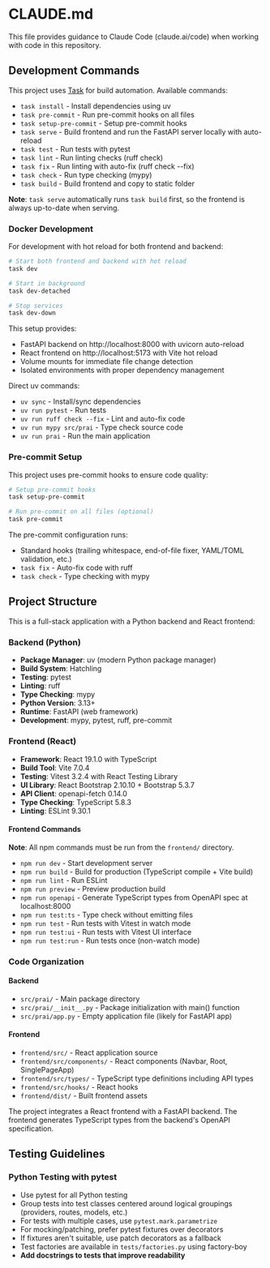 # CLAUDE.md

This file provides guidance to Claude Code (claude.ai/code) when working with code in this repository.

## Development Commands

This project uses [Task](https://taskfile.dev/) for build automation. Available commands:

- `task install` - Install dependencies using uv
- `task pre-commit` - Run pre-commit hooks on all files
- `task setup-pre-commit` - Setup pre-commit hooks
- `task serve` - Build frontend and run the FastAPI server locally with auto-reload
- `task test` - Run tests with pytest
- `task lint` - Run linting checks (ruff check)
- `task fix` - Run linting with auto-fix (ruff check --fix)
- `task check` - Run type checking (mypy)
- `task build` - Build frontend and copy to static folder

**Note**: `task serve` automatically runs `task build` first, so the frontend is always up-to-date when serving.

### Docker Development

For development with hot reload for both frontend and backend:

```bash
# Start both frontend and backend with hot reload
task dev

# Start in background
task dev-detached

# Stop services
task dev-down
```

This setup provides:
- FastAPI backend on http://localhost:8000 with uvicorn auto-reload
- React frontend on http://localhost:5173 with Vite hot reload
- Volume mounts for immediate file change detection
- Isolated environments with proper dependency management

Direct uv commands:
- `uv sync` - Install/sync dependencies
- `uv run pytest` - Run tests
- `uv run ruff check --fix` - Lint and auto-fix code
- `uv run mypy src/prai` - Type check source code
- `uv run prai` - Run the main application

### Pre-commit Setup

This project uses pre-commit hooks to ensure code quality:

```bash
# Setup pre-commit hooks
task setup-pre-commit

# Run pre-commit on all files (optional)
task pre-commit
```

The pre-commit configuration runs:
- Standard hooks (trailing whitespace, end-of-file fixer, YAML/TOML validation, etc.)
- `task fix` - Auto-fix code with ruff
- `task check` - Type checking with mypy

## Project Structure

This is a full-stack application with a Python backend and React frontend:

### Backend (Python)
- **Package Manager**: uv (modern Python package manager)
- **Build System**: Hatchling
- **Testing**: pytest
- **Linting**: ruff
- **Type Checking**: mypy
- **Python Version**: 3.13+
- **Runtime**: FastAPI (web framework)
- **Development**: mypy, pytest, ruff, pre-commit

### Frontend (React)
- **Framework**: React 19.1.0 with TypeScript
- **Build Tool**: Vite 7.0.4
- **Testing**: Vitest 3.2.4 with React Testing Library
- **UI Library**: React Bootstrap 2.10.10 + Bootstrap 5.3.7
- **API Client**: openapi-fetch 0.14.0
- **Type Checking**: TypeScript 5.8.3
- **Linting**: ESLint 9.30.1

#### Frontend Commands
**Note**: All npm commands must be run from the `frontend/` directory.

- `npm run dev` - Start development server
- `npm run build` - Build for production (TypeScript compile + Vite build)
- `npm run lint` - Run ESLint
- `npm run preview` - Preview production build
- `npm run openapi` - Generate TypeScript types from OpenAPI spec at localhost:8000
- `npm run test:ts` - Type check without emitting files
- `npm run test` - Run tests with Vitest in watch mode
- `npm run test:ui` - Run tests with Vitest UI interface
- `npm run test:run` - Run tests once (non-watch mode)

### Code Organization

#### Backend
- `src/prai/` - Main package directory
- `src/prai/__init__.py` - Package initialization with main() function
- `src/prai/app.py` - Empty application file (likely for FastAPI app)

#### Frontend
- `frontend/src/` - React application source
- `frontend/src/components/` - React components (Navbar, Root, SinglePageApp)
- `frontend/src/types/` - TypeScript type definitions including API types
- `frontend/src/hooks/` - React hooks
- `frontend/dist/` - Built frontend assets

The project integrates a React frontend with a FastAPI backend. The frontend generates TypeScript types from the backend's OpenAPI specification.

## Testing Guidelines

### Python Testing with pytest

- Use pytest for all Python testing
- Group tests into test classes centered around logical groupings (providers, routes, models, etc.)
- For tests with multiple cases, use `pytest.mark.parametrize`
- For mocking/patching, prefer pytest fixtures over decorators
- If fixtures aren't suitable, use patch decorators as a fallback
- Test factories are available in `tests/factories.py` using factory-boy
- **Add docstrings to tests that improve readability**
